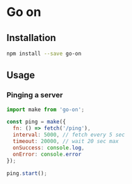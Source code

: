 # Go on

## Installation

```sh
npm install --save go-on
```

## Usage

### Pinging a server

```js
import make from 'go-on';

const ping = make({
  fn: () => fetch('/ping'),
  interval: 5000, // fetch every 5 sec
  timeout: 20000, // wait 20 sec max
  onSuccess: console.log,
  onError: console.error
});

ping.start();
```
